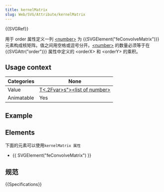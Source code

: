 ```yaml
---
title: kernelMatrix
slug: Web/SVG/Attribute/kernelMatrix
---
```


{{SVGRef}}

用于 order 属性定义一列 [\<number>](/zh-CN/SVG/Content_type#Number) 为 {{SVGElement("feConvolveMatrix")}} 元素构成核矩阵。值之间用空格或逗号分开。[\<number>](/zh-CN/SVG/Content_type#Number) 的数量必须等于在 {{SVGAttr("order")}} 属性中定义的 \<orderX> 和 \<orderY> 的乘积。

## Usage context

| Categories | None                                                                             |
| ---------- | -------------------------------------------------------------------------------- |
| Value      | [T<.2Fvar>s">\<list of number>](/zh-CN/SVG/Content_type#List-of-<var>T<.2Fvar>s) |
| Animatable | Yes                                                                              |

## Example

## Elements

下面的元素可以使用`kernelMatrix 属性`

- {{ SVGElement("feConvolveMatrix") }}

## 规范

{{Specifications}}
